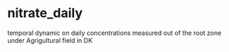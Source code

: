 # nitrate_daily
temporal dynamic on daily concentrations measured out of the root zone under Agrigultural field in DK
